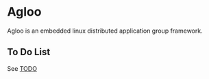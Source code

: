 # Agloo

Agloo is an embedded linux distributed application group framework.


## To Do List

See [TODO](TODO.md)

